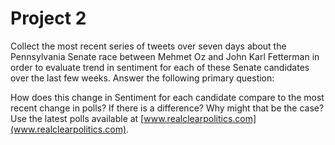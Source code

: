 # Project 2

Collect the most recent series of tweets over seven days about the Pennsylvania Senate race between Mehmet Oz and John Karl Fetterman in order to evaluate trend in sentiment for each of these Senate candidates over the last few weeks. Answer the following primary question:

How does this change in Sentiment for each candidate compare to the most recent change in polls? If there is a difference? Why might that be the case? Use the latest polls available at [www.realclearpolitics.com](www.realclearpolitics.com).
